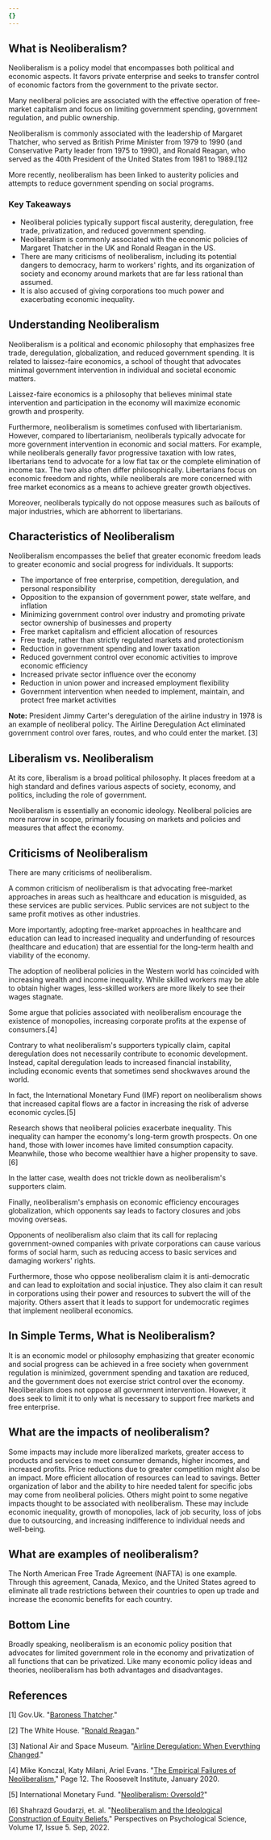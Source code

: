 ```yaml
---
{}
---
```


## What is Neoliberalism?

Neoliberalism is a policy model that encompasses both political and economic aspects. It favors private enterprise and seeks to transfer control of economic factors from the government to the private sector.

Many neoliberal policies are associated with the effective operation of free-market capitalism and focus on limiting government spending, government regulation, and public ownership.

Neoliberalism is commonly associated with the leadership of Margaret Thatcher, who served as British Prime Minister from 1979 to 1990 (and Conservative Party leader from 1975 to 1990), and Ronald Reagan, who served as the 40th President of the United States from 1981 to 1989.[1]2

More recently, neoliberalism has been linked to austerity policies and attempts to reduce government spending on social programs.

### Key Takeaways

- Neoliberal policies typically support fiscal austerity, deregulation, free trade, privatization, and reduced government spending.
- Neoliberalism is commonly associated with the economic policies of Margaret Thatcher in the UK and Ronald Reagan in the US.
- There are many criticisms of neoliberalism, including its potential dangers to democracy, harm to workers' rights, and its organization of society and economy around markets that are far less rational than assumed.
- It is also accused of giving corporations too much power and exacerbating economic inequality.

## Understanding Neoliberalism

Neoliberalism is a political and economic philosophy that emphasizes free trade, deregulation, globalization, and reduced government spending. It is related to laissez-faire economics, a school of thought that advocates minimal government intervention in individual and societal economic matters.

Laissez-faire economics is a philosophy that believes minimal state intervention and participation in the economy will maximize economic growth and prosperity.

Furthermore, neoliberalism is sometimes confused with libertarianism. However, compared to libertarianism, neoliberals typically advocate for more government intervention in economic and social matters. For example, while neoliberals generally favor progressive taxation with low rates, libertarians tend to advocate for a low flat tax or the complete elimination of income tax. The two also often differ philosophically. Libertarians focus on economic freedom and rights, while neoliberals are more concerned with free market economics as a means to achieve greater growth objectives.

Moreover, neoliberals typically do not oppose measures such as bailouts of major industries, which are abhorrent to libertarians.

## Characteristics of Neoliberalism

Neoliberalism encompasses the belief that greater economic freedom leads to greater economic and social progress for individuals. It supports:

- The importance of free enterprise, competition, deregulation, and personal responsibility
- Opposition to the expansion of government power, state welfare, and inflation
- Minimizing government control over industry and promoting private sector ownership of businesses and property
- Free market capitalism and efficient allocation of resources
- Free trade, rather than strictly regulated markets and protectionism
- Reduction in government spending and lower taxation
- Reduced government control over economic activities to improve economic efficiency
- Increased private sector influence over the economy
- Reduction in union power and increased employment flexibility
- Government intervention when needed to implement, maintain, and protect free market activities

**Note:** President Jimmy Carter's deregulation of the airline industry in 1978 is an example of neoliberal policy. The Airline Deregulation Act eliminated government control over fares, routes, and who could enter the market. [3]

## Liberalism vs. Neoliberalism

At its core, liberalism is a broad political philosophy. It places freedom at a high standard and defines various aspects of society, economy, and politics, including the role of government.

Neoliberalism is essentially an economic ideology. Neoliberal policies are more narrow in scope, primarily focusing on markets and policies and measures that affect the economy.

## Criticisms of Neoliberalism

There are many criticisms of neoliberalism.

A common criticism of neoliberalism is that advocating free-market approaches in areas such as healthcare and education is misguided, as these services are public services. Public services are not subject to the same profit motives as other industries.

More importantly, adopting free-market approaches in healthcare and education can lead to increased inequality and underfunding of resources (healthcare and education) that are essential for the long-term health and viability of the economy.

The adoption of neoliberal policies in the Western world has coincided with increasing wealth and income inequality. While skilled workers may be able to obtain higher wages, less-skilled workers are more likely to see their wages stagnate.

Some argue that policies associated with neoliberalism encourage the existence of monopolies, increasing corporate profits at the expense of consumers.[4]

Contrary to what neoliberalism's supporters typically claim, capital deregulation does not necessarily contribute to economic development. Instead, capital deregulation leads to increased financial instability, including economic events that sometimes send shockwaves around the world.

In fact, the International Monetary Fund (IMF) report on neoliberalism shows that increased capital flows are a factor in increasing the risk of adverse economic cycles.[5]

Research shows that neoliberal policies exacerbate inequality. This inequality can hamper the economy's long-term growth prospects. On one hand, those with lower incomes have limited consumption capacity. Meanwhile, those who become wealthier have a higher propensity to save.[6]

In the latter case, wealth does not trickle down as neoliberalism's supporters claim.

Finally, neoliberalism's emphasis on economic efficiency encourages globalization, which opponents say leads to factory closures and jobs moving overseas.

Opponents of neoliberalism also claim that its call for replacing government-owned companies with private corporations can cause various forms of social harm, such as reducing access to basic services and damaging workers' rights.

Furthermore, those who oppose neoliberalism claim it is anti-democratic and can lead to exploitation and social injustice. They also claim it can result in corporations using their power and resources to subvert the will of the majority. Others assert that it leads to support for undemocratic regimes that implement neoliberal economics.

## In Simple Terms, What is Neoliberalism?

It is an economic model or philosophy emphasizing that greater economic and social progress can be achieved in a free society when government regulation is minimized, government spending and taxation are reduced, and the government does not exercise strict control over the economy. Neoliberalism does not oppose all government intervention. However, it does seek to limit it to only what is necessary to support free markets and free enterprise.

## What are the impacts of neoliberalism?

Some impacts may include more liberalized markets, greater access to products and services to meet consumer demands, higher incomes, and increased profits. Price reductions due to greater competition might also be an impact. More efficient allocation of resources can lead to savings. Better organization of labor and the ability to hire needed talent for specific jobs may come from neoliberal policies. Others might point to some negative impacts thought to be associated with neoliberalism. These may include economic inequality, growth of monopolies, lack of job security, loss of jobs due to outsourcing, and increasing indifference to individual needs and well-being.

## What are examples of neoliberalism?

The North American Free Trade Agreement (NAFTA) is one example. Through this agreement, Canada, Mexico, and the United States agreed to eliminate all trade restrictions between their countries to open up trade and increase the economic benefits for each country.

## Bottom Line

Broadly speaking, neoliberalism is an economic policy position that advocates for limited government role in the economy and privatization of all functions that can be privatized. Like many economic policy ideas and theories, neoliberalism has both advantages and disadvantages.

## References

[1] Gov.Uk. "[Baroness Thatcher](https://www.gov.uk/government/history/past-prime-ministers/margaret-thatcher)."

[2] The White House. "[Ronald Reagan](https://www.whitehouse.gov/about-the-white-house/presidents/ronald-reagan/)."

[3] National Air and Space Museum. "[Airline Deregulation: When Everything Changed](https://airandspace.si.edu/stories/editorial/airline-deregulation-when-everything-changed)."

[4] Mike Konczal, Katy Milani, Ariel Evans. "[The Empirical Failures of Neoliberalism](https://rooseveltinstitute.org/wp-content/uploads/2020/07/RI_The-Empirical-Failures-of-Neoliberalism_brief-202001.pdf)," Page 12. The Roosevelt Institute, January 2020.

[5] International Monetary Fund. "[Neoliberalism: Oversold?](https://www.imf.org/external/pubs/ft/fandd/2016/06/ostry.htm)"

[6] Shahrazd Goudarzi, et. al. "[Neoliberalism and the Ideological Construction of Equity Beliefs](https://journals.sagepub.com/doi/epub/10.1177/17456916211053311)," Perspectives on Psychological Science, Volume 17, Issue 5. Sep, 2022.